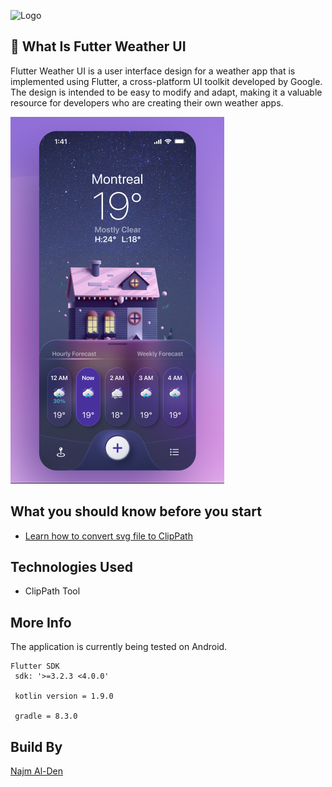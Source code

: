 

![Logo](https://live.staticflickr.com/2890/11026225464_721d2d4d69_b.jpg) 

## 🚀 What Is Futter Weather UI
Flutter Weather UI is a user interface design for a weather app that is implemented using Flutter, a cross-platform UI toolkit developed by Google. The design is intended to be easy to modify and adapt, making it a valuable resource for developers who are creating their own weather apps.

![Logo](https://github.com/najm-flutter/weather_app_ui_flutter/blob/main/assets/Screenshot%202024-05-09%20164743.png?raw=true) 








## What you should know before you start

 - [Learn how to convert svg file to ClipPath](https://www.youtube.com/watch?v=P0eZ0XH5FdI)
 





## Technologies Used

 - ClipPath Tool




## More Info
The application is currently being tested on Android.


```
Flutter SDK 
 sdk: '>=3.2.3 <4.0.0'

 kotlin version = 1.9.0

 gradle = 8.3.0 
```

## Build By

[Najm Al-Den](https://github.com/najm-flutter)
